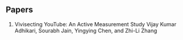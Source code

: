 
## Papers

1. Vivisecting YouTube: An Active Measurement Study
	 Vijay Kumar Adhikari, Sourabh Jain, Yingying Chen, and Zhi-Li Zhang
